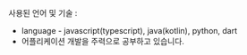 사용된 언어 및 기술 : 
- language - javascript(typescript), java(kotlin), python, dart
- 어플리케이션 개발을 주력으로 공부하고 있습니다.
